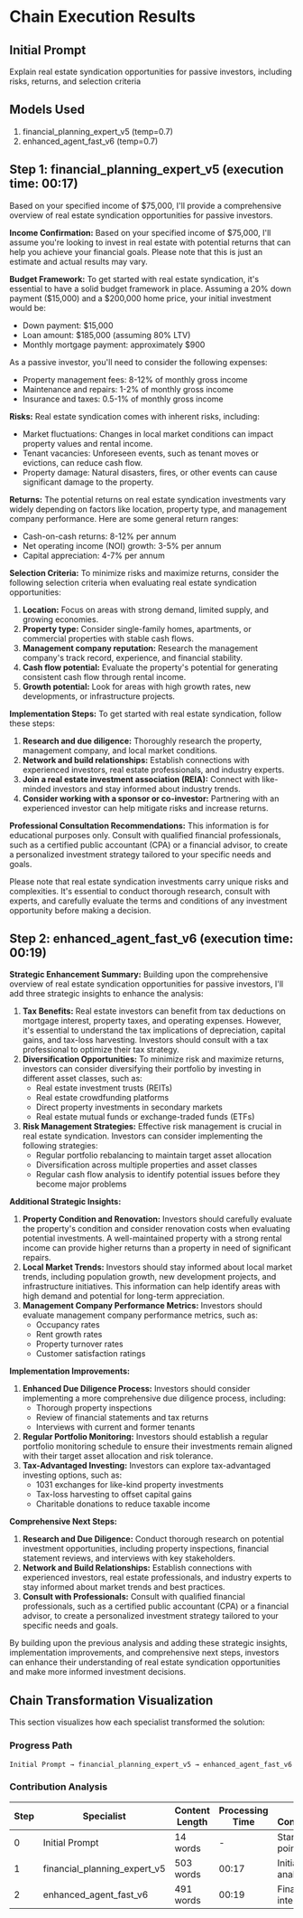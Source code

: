 # Chain Execution Results

## Initial Prompt

Explain real estate syndication opportunities for passive investors, including risks, returns, and selection criteria

## Models Used

1. financial_planning_expert_v5 (temp=0.7)
2. enhanced_agent_fast_v6 (temp=0.7)

## Step 1: financial_planning_expert_v5 (execution time: 00:17)

Based on your specified income of $75,000, I'll provide a comprehensive overview of real estate syndication opportunities for passive investors.

**Income Confirmation:**
Based on your specified income of $75,000, I'll assume you're looking to invest in real estate with potential returns that can help you achieve your financial goals. Please note that this is just an estimate and actual results may vary.

**Budget Framework:**
To get started with real estate syndication, it's essential to have a solid budget framework in place. Assuming a 20% down payment ($15,000) and a $200,000 home price, your initial investment would be:

* Down payment: $15,000
* Loan amount: $185,000 (assuming 80% LTV)
* Monthly mortgage payment: approximately $900

As a passive investor, you'll need to consider the following expenses:

* Property management fees: 8-12% of monthly gross income
* Maintenance and repairs: 1-2% of monthly gross income
* Insurance and taxes: 0.5-1% of monthly gross income

**Risks:**
Real estate syndication comes with inherent risks, including:

* Market fluctuations: Changes in local market conditions can impact property values and rental income.
* Tenant vacancies: Unforeseen events, such as tenant moves or evictions, can reduce cash flow.
* Property damage: Natural disasters, fires, or other events can cause significant damage to the property.

**Returns:**
The potential returns on real estate syndication investments vary widely depending on factors like location, property type, and management company performance. Here are some general return ranges:

* Cash-on-cash returns: 8-12% per annum
* Net operating income (NOI) growth: 3-5% per annum
* Capital appreciation: 4-7% per annum

**Selection Criteria:**
To minimize risks and maximize returns, consider the following selection criteria when evaluating real estate syndication opportunities:

1. **Location:** Focus on areas with strong demand, limited supply, and growing economies.
2. **Property type:** Consider single-family homes, apartments, or commercial properties with stable cash flows.
3. **Management company reputation:** Research the management company's track record, experience, and financial stability.
4. **Cash flow potential:** Evaluate the property's potential for generating consistent cash flow through rental income.
5. **Growth potential:** Look for areas with high growth rates, new developments, or infrastructure projects.

**Implementation Steps:**
To get started with real estate syndication, follow these steps:

1. **Research and due diligence:** Thoroughly research the property, management company, and local market conditions.
2. **Network and build relationships:** Establish connections with experienced investors, real estate professionals, and industry experts.
3. **Join a real estate investment association (REIA):** Connect with like-minded investors and stay informed about industry trends.
4. **Consider working with a sponsor or co-investor:** Partnering with an experienced investor can help mitigate risks and increase returns.

**Professional Consultation Recommendations:**
This information is for educational purposes only. Consult with qualified financial professionals, such as a certified public accountant (CPA) or a financial advisor, to create a personalized investment strategy tailored to your specific needs and goals.

Please note that real estate syndication investments carry unique risks and complexities. It's essential to conduct thorough research, consult with experts, and carefully evaluate the terms and conditions of any investment opportunity before making a decision.

## Step 2: enhanced_agent_fast_v6 (execution time: 00:19)

**Strategic Enhancement Summary:**
Building upon the comprehensive overview of real estate syndication opportunities for passive investors, I'll add three strategic insights to enhance the analysis:

1. **Tax Benefits:** Real estate investors can benefit from tax deductions on mortgage interest, property taxes, and operating expenses. However, it's essential to understand the tax implications of depreciation, capital gains, and tax-loss harvesting. Investors should consult with a tax professional to optimize their tax strategy.
2. **Diversification Opportunities:** To minimize risk and maximize returns, investors can consider diversifying their portfolio by investing in different asset classes, such as:
	* Real estate investment trusts (REITs)
	* Real estate crowdfunding platforms
	* Direct property investments in secondary markets
	* Real estate mutual funds or exchange-traded funds (ETFs)
3. **Risk Management Strategies:** Effective risk management is crucial in real estate syndication. Investors can consider implementing the following strategies:
	* Regular portfolio rebalancing to maintain target asset allocation
	* Diversification across multiple properties and asset classes
	* Regular cash flow analysis to identify potential issues before they become major problems

**Additional Strategic Insights:**

1. **Property Condition and Renovation:** Investors should carefully evaluate the property's condition and consider renovation costs when evaluating potential investments. A well-maintained property with a strong rental income can provide higher returns than a property in need of significant repairs.
2. **Local Market Trends:** Investors should stay informed about local market trends, including population growth, new development projects, and infrastructure initiatives. This information can help identify areas with high demand and potential for long-term appreciation.
3. **Management Company Performance Metrics:** Investors should evaluate management company performance metrics, such as:
	* Occupancy rates
	* Rent growth rates
	* Property turnover rates
	* Customer satisfaction ratings

**Implementation Improvements:**

1. **Enhanced Due Diligence Process:** Investors should consider implementing a more comprehensive due diligence process, including:
	* Thorough property inspections
	* Review of financial statements and tax returns
	* Interviews with current and former tenants
2. **Regular Portfolio Monitoring:** Investors should establish a regular portfolio monitoring schedule to ensure their investments remain aligned with their target asset allocation and risk tolerance.
3. **Tax-Advantaged Investing:** Investors can explore tax-advantaged investing options, such as:
	* 1031 exchanges for like-kind property investments
	* Tax-loss harvesting to offset capital gains
	* Charitable donations to reduce taxable income

**Comprehensive Next Steps:**

1. **Research and Due Diligence:** Conduct thorough research on potential investment opportunities, including property inspections, financial statement reviews, and interviews with key stakeholders.
2. **Network and Build Relationships:** Establish connections with experienced investors, real estate professionals, and industry experts to stay informed about market trends and best practices.
3. **Consult with Professionals:** Consult with qualified financial professionals, such as a certified public accountant (CPA) or a financial advisor, to create a personalized investment strategy tailored to your specific needs and goals.

By building upon the previous analysis and adding these strategic insights, implementation improvements, and comprehensive next steps, investors can enhance their understanding of real estate syndication opportunities and make more informed investment decisions.

## Chain Transformation Visualization

This section visualizes how each specialist transformed the solution:

### Progress Path

```
Initial Prompt → financial_planning_expert_v5 → enhanced_agent_fast_v6
```

### Contribution Analysis

| Step | Specialist | Content Length | Processing Time | Key Contribution |
|------|------------|----------------|-----------------|------------------|
| 0 | Initial Prompt | 14 words | - | Starting point |
| 1 | financial_planning_expert_v5 | 503 words | 00:17 | Initial analysis |
| 2 | enhanced_agent_fast_v6 | 491 words | 00:19 | Final integration |
